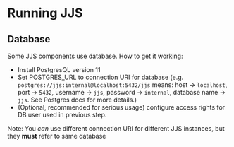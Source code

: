 # Running JJS

## Database

Some JJS components use database.
How to get it working:
- Install PostgresQL version 11
- Set POSTGRES_URL to connection URI for database (e.g. `postgres://jjs:internal@localhost:5432/jjs`
means: host -> `localhost`, port -> `5432`, username -> `jjs`, password -> `internal`, database name -> `jjs`.
See Postgres docs for more details.)
- (Optional, recommended for serious usage) configure access rights for DB user used in previous step.

Note: You _can_ use different connection URI for different JJS instances, but they **must**  refer to same database